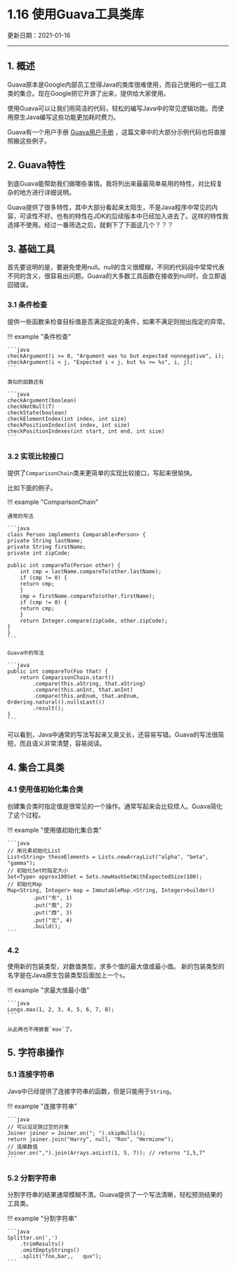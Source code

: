 # 1.16 使用Guava工具类库

更新日期：2021-01-16

-------------------------------------

## 1. 概述

Guava原本是Google内部员工觉得Java的类库很难使用，而自己使用的一组工具类的集合。现在Google把它开源了出来，提供给大家使用。

使用Guava可以让我们用简洁的代码，轻松的编写Java中的常见逻辑功能。而使用原生Java编写这些功能更加耗时费力。

Guava有一个用户手册 [Guava用户手册](https://github.com/google/guava/wiki) ，这篇文章中的大部分示例代码也将直接照搬这些例子。

## 2. Guava特性

到底Guava能帮助我们做哪些事情。我将列出来最最简单易用的特性，对比较复杂的地方进行详细说明。

Guava提供了很多特性，其中大部分看起来太陌生，不是Java程序中常见的内容，可读性不好。也有的特性在JDK的后续版本中已经加入进去了。这样的特性我选择不使用。经过一番筛选之后，就剩下了下面这几个？？？

## 3. 基础工具

首先要说明的是，要避免使用null。null的含义很模糊，不同的代码段中常常代表不同的含义，很容易出问题。Guava的大多数工具函数在接收到null时，会立即返回错误。

### 3.1 条件检查

提供一些函数来检查目标值是否满足指定的条件，如果不满足则抛出指定的异常。

!!! example "条件检查"

    ```java
    checkArgument(i >= 0, "Argument was %s but expected nonnegative", i);
    checkArgument(i < j, "Expected i < j, but %s >= %s", i, j);
    ```

    类似的函数还有

    ```java
    checkArgument(boolean)
    checkNotNull(T)
    checkState(boolean)
    checkElementIndex(int index, int size)
    checkPositionIndex(int index, int size)
    checkPositionIndexes(int start, int end, int size)
    ```

### 3.2 实现比较接口

提供了`ComparisonChain`类来更简单的实现比较接口，写起来很愉快。

比如下面的例子。

!!! example "ComparisonChain"

    通常的写法

    ```java
    class Person implements Comparable<Person> {
    private String lastName;
    private String firstName;
    private int zipCode;

    public int compareTo(Person other) {
        int cmp = lastName.compareTo(other.lastName);
        if (cmp != 0) {
        return cmp;
        }
        cmp = firstName.compareTo(other.firstName);
        if (cmp != 0) {
        return cmp;
        }
        return Integer.compare(zipCode, other.zipCode);
    }
    }
    ```

    Guava中的写法

    ```java
    public int compareTo(Foo that) {
        return ComparisonChain.start()
            .compare(this.aString, that.aString)
            .compare(this.anInt, that.anInt)
            .compare(this.anEnum, that.anEnum, Ordering.natural().nullsLast())
            .result();
    }
    ```

可以看到，Java中通常的写法写起来又臭又长，还容易写错。Guava的写法很简短，而且语义非常清楚，容易阅读。

## 4. 集合工具类

### 4.1 使用值初始化集合类

创建集合类时指定值是很常见的一个操作。通常写起来会比较烦人。Guava简化了这个过程。

!!! example "使用值初始化集合类"

    ```java
    // 用元素初始化List
    List<String> theseElements = Lists.newArrayList("alpha", "beta", "gamma");
    // 初始化Set时指定大小
    Set<Type> approx100Set = Sets.newHashSetWithExpectedSize(100);
    // 初始化Map
    Map<String, Integer> map = ImmutableMap.<String, Integer>builder()
            .put("东", 1)
            .put("南", 2)
            .put("西", 3)
            .put("北", 4)
            .build();
    ```

### 4.2 

使用新的包装类型，对数值类型，求多个值的最大值或最小值。
新的包装类型的名字是在Java原生包装类型后面加上一个`s`。

!!! example "求最大值最小值"

    ```java
    Longs.max(1, 2, 3, 4, 5, 6, 7, 8);
    ```

    从此再也不用嵌套`max`了。

## 5. 字符串操作

### 5.1 连接字符串

Java中已经提供了连接字符串的函数，但是只能用于`String`。

!!! example "连接字符串"

    ```java
    // 可以设定跳过空的对象
    Joiner joiner = Joiner.on("; ").skipNulls();
    return joiner.join("Harry", null, "Ron", "Hermione");
    // 连接数值
    Joiner.on(",").join(Arrays.asList(1, 5, 7)); // returns "1,5,7"
    ```

### 5.2 分割字符串

分割字符串的结果通常模糊不清。Guava提供了一个写法清晰，轻松预测结果的工具类。

!!! example "分割字符串"

    ```java
    Splitter.on(',')
        .trimResults()
        .omitEmptyStrings()
        .split("foo,bar,,   qux");
    ```
